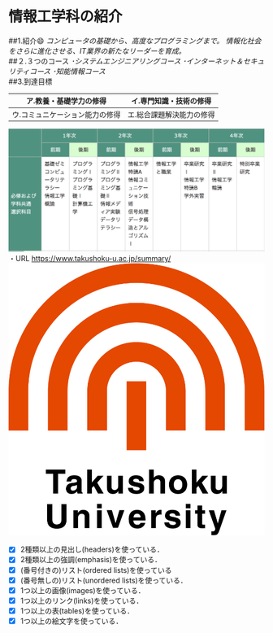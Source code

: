# 情報工学科の紹介
<!-- Markdown記法を使って学科の紹介ページを作る -->
##1.紹介😄
_コンピュータの基礎から、高度なプログラミングまで。_
_情報化社会をさらに進化させる、IT業界の新たなリーダーを育成。_<br>
##２.３つのコース
*･システムエンジニアリングコース*
*･インターネット＆セキュリティコース*
*･知能情報コース*<br>
##3.到達目標

ア.教養・基礎学力の修得 | イ.専門知識・技術の修得
--------------------|------------------  
ウ.コミュニケーション能力の修得 |エ.総合課題解決能力の修得

![logo](hyou.png)
・URL
https://www.takushoku-u.ac.jp/summary/
![logo](logo.png)

<!-- この部分より上に記述を追加して下のチェックボックスで確認する -->
- [x] 2種類以上の見出し(headers)を使っている．
- [x] 2種類以上の強調(emphasis)を使っている．
- [x] (番号付きの)リスト(ordered lists)を使っている
- [x] (番号無しの)リスト(unordered lists)を使っている．
- [x] 1つ以上の画像(images)を使っている．
- [x] 1つ以上のリンク(links)を使っている．
- [x] 1つ以上の表(tables)を使っている．
- [x] 1つ以上の絵文字を使っている．
